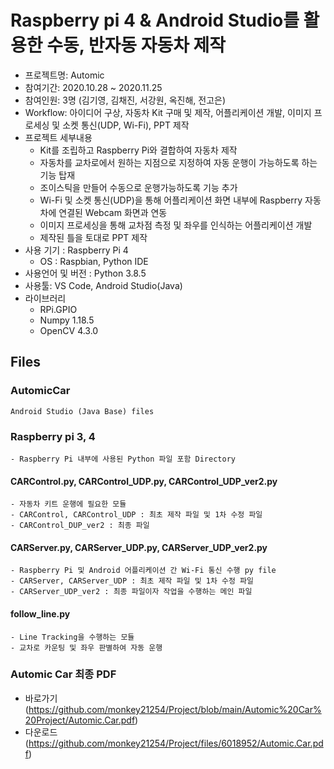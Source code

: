 # Raspberry pi 4 & Android Studio를 활용한 수동, 반자동 자동차 제작
- 프로젝트명: Automic
- 참여기간: 2020.10.28 ~ 2020.11.25
- 참여인원: 3명 (김기영, 김채진, 서강원, 옥진해, 전고은)
- Workflow: 아이디어 구상, 자동차 Kit 구매 및 제작, 어플리케이션 개발, 이미지 프로세싱 및 소켓 통신(UDP, Wi-Fi), PPT 제작
- 프로젝트 세부내용
    - Kit를 조립하고 Raspberry Pi와 결합하여 자동차 제작
    - 자동차를 교차로에서 원하는 지점으로 지정하여 자동 운행이 가능하도록 하는 기능 탑재
	- 조이스틱을 만들어 수동으로 운행가능하도록 기능 추가
    - Wi-Fi 및 소켓 통신(UDP)을 통해 어플리케이션 화면 내부에 Raspberry 자동차에 연결된 Webcam 화면과 연동
	- 이미지 프로세싱을 통해 교차점 측정 및 좌우를 인식하는 어플리케이션 개발
    - 제작된 틀을 토대로 PPT 제작
- 사용 기기 : Raspberry Pi 4
	- OS : Raspbian, Python IDE
- 사용언어 및 버전 : Python 3.8.5
- 사용툴: VS Code, Android Studio(Java)
- 라이브러리
	- RPi.GPIO
    - Numpy 1.18.5
    - OpenCV 4.3.0

## Files
### AutomicCar  
    Android Studio (Java Base) files 

### Raspberry pi 3, 4
	- Raspberry Pi 내부에 사용된 Python 파일 포함 Directory
#### CARControl.py, CARControl_UDP.py, CARControl_UDP_ver2.py
	- 자동차 키트 운행에 필요한 모듈
    - CARControl, CARControl_UDP : 최초 제작 파일 및 1차 수정 파일
	- CARControl_DUP_ver2 : 최종 파일

#### CARServer.py, CARServer_UDP.py, CARServer_UDP_ver2.py
	- Raspberry Pi 및 Android 어플리케이션 간 Wi-Fi 통신 수행 py file
	- CARServer, CARServer_UDP : 최초 제작 파일 및 1차 수정 파일
	- CARServer_UDP_ver2 : 최종 파일이자 작업을 수행하는 메인 파일

#### follow_line.py
	- Line Tracking을 수행하는 모듈
	- 교차로 카운팅 및 좌우 판별하여 자동 운행

### Automic Car 최종 PDF
+ 바로가기
(https://github.com/monkey21254/Project/blob/main/Automic%20Car%20Project/Automic.Car.pdf)    
+ 다운로드
(https://github.com/monkey21254/Project/files/6018952/Automic.Car.pdf)
